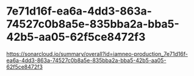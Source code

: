 # 7e71d16f-ea6a-4dd3-863a-74527c0b8a5e-835bba2a-bba5-42b5-aa05-62f5ce8472f3
https://sonarcloud.io/summary/overall?id=iamneo-production_7e71d16f-ea6a-4dd3-863a-74527c0b8a5e-835bba2a-bba5-42b5-aa05-62f5ce8472f3
